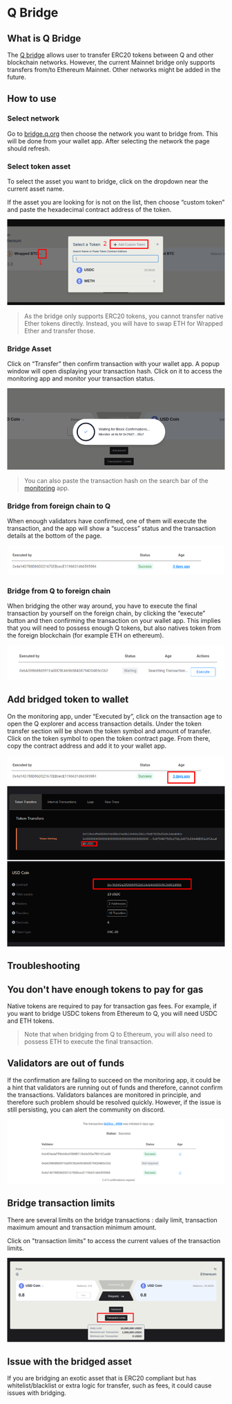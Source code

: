 # Q Bridge

## What is Q Bridge

The [Q bridge](https://bridge.q.org/) allows user to transfer ERC20 tokens between Q and other blockchain networks.
However, the current Mainnet bridge only supports transfers from/to Ethereum Mainnet. Other networks might be added in the future.

## How to use

### Select network

Go to [bridge.q.org](https://bridge.q.org/)  then choose the network you want to bridge from. This will be done from your wallet app. After selecting the network the page should refresh.

### Select token asset

To select the asset you want to bridge, click on the dropdown near the current asset name.

If the asset you are looking for is not on the list, then choose “custom token” and paste the hexadecimal contract address of the token.

![Screenshot](img/bridge/select.png)

> As the bridge only supports ERC20 tokens, you cannot transfer native Ether tokens directly. Instead, you will have to swap ETH for Wrapped Ether and transfer those.

### Bridge Asset

Click on “Transfer” then confirm transaction with your wallet app.
A popup window will open displaying your transaction hash.
Click on it to access the monitoring app and monitor your transaction status.

![Screenshot](img/bridge/alm_popup.png)

> You can also paste the transaction hash on the search bar of the [monitoring](https://alm.q.org/) app.

### Bridge from foreign chain to Q

When enough validators have confirmed, one of them will execute the transaction, and the app will show a “success” status and the transaction details at the bottom of the page.


![Screenshot](img/bridge/executed_success.png)

### Bridge from Q to foreign chain

When bridging the other way around, you have to execute the final transaction by yourself on the foreign chain, by clicking the “execute” button and then confirming the transaction on your wallet app. This implies that you will need to possess enough Q tokens, but also natives token from the foreign blockchain (for example ETH on ethereum).


![Screenshot](img/bridge/alm_execute.png)

## Add bridged token to wallet

On the monitoring app, under “Executed by”, click on the transaction age to open the Q explorer and access transaction details.
Under the token transfer section will be shown the token symbol and amount of transfer.
Click on the token symbol to open the token contract page. From there, copy the contract address and add it to your wallet app.

![Screenshot](img/bridge/executed_highlight.png)
![Screenshot](img/bridge/tokentransfer.png)
![Screenshot](img/bridge/usdcoin.png)

## Troubleshooting

## You don't have enough tokens to pay for gas

Native tokens are required to pay for transaction gas fees.
For example, if you want to bridge USDC tokens from Ethereum to Q, you will need USDC and ETH tokens.

> Note that when bridging from Q to Ethereum, you will also need to possess ETH to execute the final transaction.

## Validators are out of funds

If the confirmation are failing to succeed on the monitoring app, it could be a hint that validators are running out of funds and therefore, cannot confirm the transactions.
Validators balances are monitored in principle, and therefore such problem should be resolved quickly. However, if the issue is still persisting, you can alert the community on discord.

![Screenshot](img/bridge/alm_confirmed.png)

## Bridge transaction limits

There are several limits on the bridge transactions : daily limit, transaction maximum amount and transaction minimum amount.

Click on "transaction limits" to access the current values of the transaction limits.

![Screenshot](img/bridge/tx_limits.png)

## Issue with the bridged asset

If you are bridging an exotic asset that is ERC20 compliant but has whitelist/blacklist or extra logic for transfer, such as fees, it could cause issues with bridging.